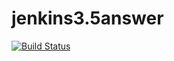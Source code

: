 # jenkins3.5answer


[![Build Status](http://18.237.46.69/buildStatus/icon?job=calculatePI)](http://18.237.46.69/job/calculatePI/)

